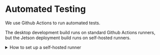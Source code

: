 # Automated Testing

We use Github Actions to run automated tests.

The desktop development build runs on standard Github Actions runners, but the Jetson deployment build runs on self-hosted runners.

<details>
<summary>How to set up a self-hosted runner</summary>
+ Refer to [hydoai/dk1-setup](https://github.com/hydoai/dk1-setup) to set up a Jetson NX for running velovision.
+ From [https://github.com/hydoai/velovision](https://github.com/hydoai/velovision), go to `Settings` -> `Actions` -> `Runners` -> `New self-hosted runner`.
+ Choose Architecture: 'ARM64', then run the shown scripts.

